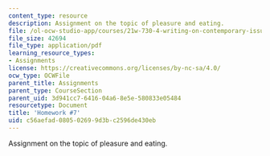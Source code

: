 ```yaml
---
content_type: resource
description: Assignment on the topic of pleasure and eating.
file: /ol-ocw-studio-app/courses/21w-730-4-writing-on-contemporary-issues-food-for-thought-writing-and-reading-about-the-cultures-of-food-fall-2008/c56aefad080502699d3bc2596de430eb_hw_7.pdf
file_size: 42694
file_type: application/pdf
learning_resource_types:
- Assignments
license: https://creativecommons.org/licenses/by-nc-sa/4.0/
ocw_type: OCWFile
parent_title: Assignments
parent_type: CourseSection
parent_uid: 3d941cc7-6416-04a6-8e5e-580833e05484
resourcetype: Document
title: 'Homework #7'
uid: c56aefad-0805-0269-9d3b-c2596de430eb
---
```

Assignment on the topic of pleasure and eating.